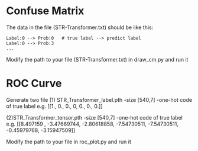 # Confuse Matrix

The data in the file (STR-Transformer.txt) should be like this:
```
Label:0 --> Prob:0   # true label --> predict label
Label:0 --> Prob:3
...
```

Modify the path to your file (STR-Transformer.txt) in draw_cm.py and run it


# ROC Curve

Generate two file 
(1) STR_Transformer_label.pth 
-size [540,7]
-one-hot code of true label
e.g. [[1., 0., 0.,  0, 0., 0., 0.]]

(2)STR_Transformer_tensor.pth
-size [540,7]
-one-hot code of true label
e.g. [[8.497159 , -3.47669744, -2.80618858, -7.54730511, -7.54730511, -0.45979768, -3.15947509]]

Modify the path to your file in roc_plot.py and run it

